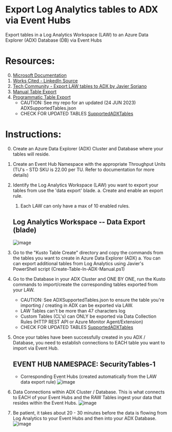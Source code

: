 # Export Log Analytics tables to ADX via Event Hubs
Export tables in a Log Analytics Workspace (LAW) to an Azure Data Explorer (ADX) Database (DB) via Event Hubs <br />

# Resources:
0. [Microsoft Documentation](https://learn.microsoft.com/en-us/azure/azure-monitor/logs/logs-data-export?tabs=portal)
1. [Works Cited - LinkedIn Source](https://www.linkedin.com/pulse/howto-configure-azure-sentinel-data-export-long-term-storage-lauren/)
2. [Tech Community - Export LAW tables to ADX by Javier Soriano](https://techcommunity.microsoft.com/t5/microsoft-sentinel-blog/using-azure-data-explorer-for-long-term-retention-of-microsoft/ba-p/1883947)
3. [Manual Table Export](https://github.com/javiersoriano/sentinel-scripts/blob/main/ADX/Create-TableInADX.ps1)
4. [Programmatic Table Export](https://github.com/Azure/Azure-Sentinel/tree/master/Tools/AzureDataExplorer)
    * CAUTION: See my repo for an updated (24 JUN 2023) ADXSupportedTables.json
    * CHECK FOR UPDATED TABLES [SupportedADXTables](https://learn.microsoft.com/en-us/azure/azure-monitor/logs/logs-data-export?tabs=portal#supported-tables)
  

# Instructions:
0. Create an Azure Data Explorer (ADX) Cluster and Database where your tables will reside.
1. Create an Event Hub Namespace with the appropriate Throughput Units (TU's - STD SKU is 22.00 per TU. Refer to documentation for more details)
2. Identify the Log Analytics Workspace (LAW) you want to export your tables from use the 'data export' blade.
   a. Create and enable an export rule.
      1. Each LAW can only have a max of 10 enabled rules.
  
   ## Log Analytics Workspace -- Data Export (blade)
   ![image](https://github.com/dcodev1702/LogAnalytics-Export-2-ADX/assets/32214072/6c25c081-bde1-4ca6-9d54-7365bbde55ef)

4. Go to the "Kusto Table Create" directory and copy the commands from the tables you want to create in Azure Data Explorer (ADX)
   a. You can can export additional tables from Log Analytics using Javier's PowerShell script (Create-Table-In-ADX-Manual.ps1) 
5. Go to the Database in your ADX Cluster and ONE BY ONE, run the Kusto commands to import/create the corresponding tables exported from your LAW.
    * CAUTION: See ADXSupportedTables.json to ensure the table you're importing / creating in ADX can be exported via LAW.
    * LAW Tables can't be more than 47 characters log
    * Custom Tables (CL's) can ONLY be exported via Data Collection Rules (HTTP REST API or Azure Monitor Agent/Extension)
    * CHECK FOR UPDATED TABLES [SupportedADXTables](https://learn.microsoft.com/en-us/azure/azure-monitor/logs/logs-data-export?tabs=portal#supported-tables)
6. Once your tables have been successfully created in you ADX / Database, you need to establish connections to EACH table you want to import via Event Hub.
   ## EVENT HUB NAMESPACE: SecurityTables-1
      * Corresponding Event Hubs (created automatically from the LAW data export rule)
   ![image](https://github.com/dcodev1702/LogAnalytics-Export-2-ADX/assets/32214072/e1680592-085a-480c-a30b-667748a4db1e)

7. Data Connections within ADX Cluster / Database.  This is what connects to EACH of your Event Hubs and the RAW Tables ingest your data that resides within the Event Hubs.
   ![image](https://github.com/dcodev1702/LogAnalytics-Export-2-ADX/assets/32214072/04ddd907-744b-4d7d-a1cd-305518ec4ff6)

8. Be patient, it takes about 20 - 30 minutes before the data is flowing from Log Analytics to your Event Hubs and then into your ADX Database.
   ![image](https://github.com/dcodev1702/LogAnalytics-Export-2-ADX/assets/32214072/19fe71bd-5b2c-4fe6-a0f6-d682e730c112)


